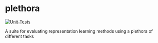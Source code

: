 # plethora

[![Unit-Tests](https://github.com/felixludos/plethora/actions/workflows/tests.yaml/badge.svg)](https://github.com/felixludos/plethora/actions/workflows/tests.yaml)

A suite for evaluating representation learning methods using a plethora of different tasks
